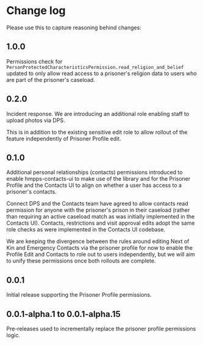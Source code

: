 # Change log

Please use this to capture reasoning behind changes:

## 1.0.0

Permissions check for `PersonProtectedCharacteristicsPermission.read_religion_and_belief` updated to only allow read access to a
prisoner's religion data to users who are part of the prisoner's caseload.

## 0.2.0

Incident response. We are introducing an additional role enabling staff to upload photos via DPS.

This is in addition to the existing sensitive edit role to allow rollout of the feature independently of Prisoner
Profile edit.

## 0.1.0

Additional personal relationships (contacts) permissions introduced to enable hmpps-contacts-ui to make use of the
library and for the Prisoner Profile and the Contacts UI to align on whether a user has access to a prisoner's
contacts.

Connect DPS and the Contacts team have agreed to allow contacts read permission for anyone with the prisoner's
prison in their caseload (rather than requiring an active caseload match as was initially implemented in the
Contacts UI). Contacts, restrictions and visit approval edits adopt the same role checks as were implemented
in the Contacts UI codebase.

We are keeping the divergence between the rules around editing Next of Kin and Emergency Contacts via the prisoner
profile for now to enable the Profile Edit and Contacts to role out to users independently, but we will aim to unify
these permissions once both rollouts are complete.

## 0.0.1

Initial release supporting the Prisoner Profile permissions.

## 0.0.1-alpha.1 to 0.0.1-alpha.15

Pre-releases used to incrementally replace the prisoner profile
permissions logic.
